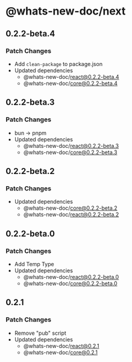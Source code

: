 # @whats-new-doc/next

## 0.2.2-beta.4

### Patch Changes

- Add `clean-package` to package.json
- Updated dependencies
  - @whats-new-doc/react@0.2.2-beta.4
  - @whats-new-doc/core@0.2.2-beta.4

## 0.2.2-beta.3

### Patch Changes

- bun -> pnpm
- Updated dependencies
  - @whats-new-doc/react@0.2.2-beta.3
  - @whats-new-doc/core@0.2.2-beta.3

## 0.2.2-beta.2

### Patch Changes

- Updated dependencies
  - @whats-new-doc/core@0.2.2-beta.2
  - @whats-new-doc/react@0.2.2-beta.2

## 0.2.2-beta.0

### Patch Changes

- Add Temp Type
- Updated dependencies
  - @whats-new-doc/react@0.2.2-beta.0
  - @whats-new-doc/core@0.2.2-beta.0

## 0.2.1

### Patch Changes

- Remove "pub" script
- Updated dependencies
  - @whats-new-doc/react@0.2.1
  - @whats-new-doc/core@0.2.1
